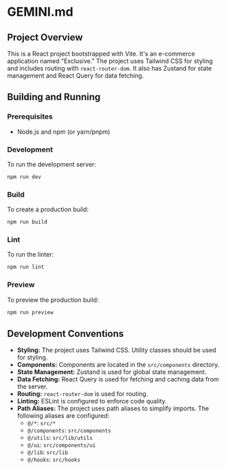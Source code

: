 # GEMINI.md

## Project Overview

This is a React project bootstrapped with Vite. It's an e-commerce application named "Exclusive." The project uses Tailwind CSS for styling and includes routing with `react-router-dom`. It also has Zustand for state management and React Query for data fetching.

## Building and Running

### Prerequisites

*   Node.js and npm (or yarn/pnpm)

### Development

To run the development server:

```bash
npm run dev
```

### Build

To create a production build:

```bash
npm run build
```

### Lint

To run the linter:

```bash
npm run lint
```

### Preview

To preview the production build:

```bash
npm run preview
```

## Development Conventions

*   **Styling:** The project uses Tailwind CSS. Utility classes should be used for styling.
*   **Components:** Components are located in the `src/components` directory.
*   **State Management:** Zustand is used for global state management.
*   **Data Fetching:** React Query is used for fetching and caching data from the server.
*   **Routing:** `react-router-dom` is used for routing.
*   **Linting:** ESLint is configured to enforce code quality.
*   **Path Aliases:** The project uses path aliases to simplify imports. The following aliases are configured:
    *   `@/*`: `src/*`
    *   `@/components`: `src/components`
    *   `@/utils`: `src/lib/utils`
    *   `@/ui`: `src/components/ui`
    *   `@/lib`: `src/lib`
    *   `@/hooks`: `src/hooks`